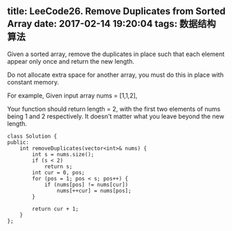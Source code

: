 title: LeeCode26. Remove Duplicates from Sorted Array
date: 2017-02-14 19:20:04
tags: 数据结构 算法
---

Given a sorted array, remove the duplicates in place such that each element appear only once and return the new length.

Do not allocate extra space for another array, you must do this in place with constant memory.

For example,
Given input array nums = [1,1,2],

Your function should return length = 2, with the first two elements of nums being 1 and 2 respectively. It doesn't matter what you leave beyond the new length.


```
class Solution {
public:
    int removeDuplicates(vector<int>& nums) {
        int s = nums.size();
        if (s < 2)
            return s;
        int cur = 0, pos;
        for (pos = 1; pos < s; pos++) {
            if (nums[pos] != nums[cur])
                nums[++cur] = nums[pos];
        }
        
        return cur + 1;
    }
};
```
